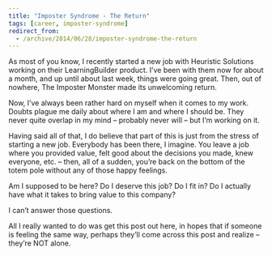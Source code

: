 ```yaml
---
title: "Imposter Syndrome - The Return"
tags: [career, imposter-syndrome]
redirect_from:
  - /archive/2014/06/28/imposter-syndrome-the-return
---
```


As most of you know, I recently started a new job with Heuristic Solutions working on their LearningBuilder product. I’ve been with them now for about a month, and up until about last week, things were going great. Then, out of nowhere, The Imposter Monster made its unwelcoming return.

Now, I’ve always been rather hard on myself when it comes to my work. Doubts plague me daily about where I am and where I should be. They never quite overlap in my mind – probably never will – but I’m working on it.

Having said all of that, I do believe that part of this is just from the stress of starting a new job. Everybody has been there, I imagine. You leave a job where you provided value, felt good about the decisions you made, knew everyone, etc. – then, all of a sudden, you’re back on the bottom of the totem pole without any of those happy feelings.

Am I supposed to be here? Do I deserve this job? Do I fit in? Do I actually have what it takes to bring value to this company?

I can’t answer those questions.

All I really wanted to do was get this post out here, in hopes that if someone is feeling the same way, perhaps they’ll come across this post and realize – they’re NOT alone.